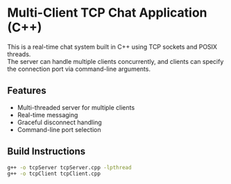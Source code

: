 # Multi-Client TCP Chat Application (C++)

This is a real-time chat system built in C++ using TCP sockets and POSIX threads.  
The server can handle multiple clients concurrently, and clients can specify the connection port via command-line arguments.

## Features
- Multi-threaded server for multiple clients
- Real-time messaging
- Graceful disconnect handling
- Command-line port selection

## Build Instructions
```bash
g++ -o tcpServer tcpServer.cpp -lpthread
g++ -o tcpClient tcpClient.cpp

